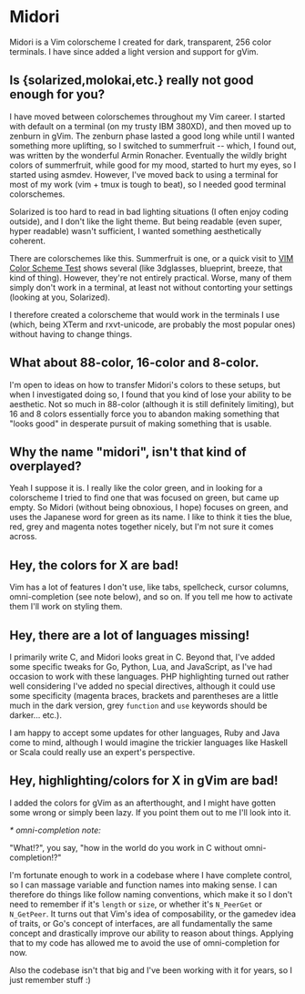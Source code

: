 # Midori

Midori is a Vim colorscheme I created for dark, transparent, 256 color
terminals.  I have since added a light version and support for gVim.

## Is {solarized,molokai,etc.} really not good enough for you?

I have moved between colorschemes throughout my Vim career.  I started with
default on a terminal (on my trusty IBM 380XD), and then moved up to zenburn in
gVim.  The zenburn phase lasted a good long while until I wanted something more
uplifting, so I switched to summerfruit -- which, I found out, was written by
the wonderful Armin Ronacher.  Eventually the wildly bright colors of
summerfruit, while good for my mood, started to hurt my eyes, so I started
using asmdev.  However, I've moved back to using a terminal for most of my work
(vim + tmux is tough to beat), so I needed good terminal colorschemes.

Solarized is too hard to read in bad lighting situations (I often enjoy coding
outside), and I don't like the light theme.  But being readable (even super,
hyper readable) wasn't sufficient, I wanted something aesthetically coherent.

There are colorschemes like this.  Summerfruit is one, or a quick visit to
[VIM Color Scheme Test](http://vimcolorschemetest.googlecode.com/svn/html/index-c.html)
shows several (like 3dglasses, blueprint, breeze, that kind of thing).
However, they're not entirely practical.  Worse, many of them simply don't work
in a terminal, at least not without contorting your settings (looking at you,
Solarized).

I therefore created a colorscheme that would work in the terminals I use
(which, being XTerm and rxvt-unicode, are probably the most popular ones)
without having to change things.

## What about 88-color, 16-color and 8-color.

I'm open to ideas on how to transfer Midori's colors to these setups, but when
I investigated doing so, I found that you kind of lose your ability to be
aesthetic.  Not so much in 88-color (although it is still definitely limiting),
but 16 and 8 colors essentially force you to abandon making something that
"looks good" in desperate pursuit of making something that is usable.

## Why the name "midori", isn't that kind of overplayed?

Yeah I suppose it is.  I really like the color green, and in looking for a
colorscheme I tried to find one that was focused on green, but came up empty.
So Midori (without being obnoxious, I hope) focuses on green, and uses the
Japanese word for green as its name.  I like to think it ties the blue, red,
grey and magenta notes together nicely, but I'm not sure it comes across.

## Hey, the colors for X are bad!

Vim has a lot of features I don't use, like tabs, spellcheck, cursor columns,
omni-completion (see note below), and so on.  If you tell me how to activate
them I'll work on styling them.

## Hey, there are a lot of languages missing!

I primarily write C, and Midori looks great in C.  Beyond that, I've added some
specific tweaks for Go, Python, Lua, and JavaScript, as I've had occasion to
work with these languages.  PHP highlighting turned out rather well considering
I've added no special directives, although it could use some specificity
(magenta braces, brackets and parentheses are a little much in the dark
version, grey `function` and `use` keywords should be darker... etc.).

I am happy to accept some updates for other languages, Ruby and Java come to
mind, although I would imagine the trickier languages like Haskell or Scala
could really use an expert's perspective.

## Hey, highlighting/colors for X in gVim are bad!

I added the colors for gVim as an afterthought, and I might have gotten some
wrong or simply been lazy.  If you point them out to me I'll look into it.

_* omni-completion note:_

"What!?", you say, "how in the world do you work in C without
omni-completion!?"

I'm fortunate enough to work in a codebase where I have complete control, so I
can massage variable and function names into making sense.  I can therefore do
things like follow naming conventions, which make it so I don't need to
remember if it's `length` or `size`, or whether it's `N_PeerGet` or
`N_GetPeer`.  It turns out that Vim's idea of composability, or the gamedev
idea of traits, or Go's concept of interfaces, are all fundamentally the same
concept and drastically improve our ability to reason about things.  Applying
that to my code has allowed me to avoid the use of omni-completion for now.

Also the codebase isn't that big and I've been working with it for years, so I
just remember stuff :)

